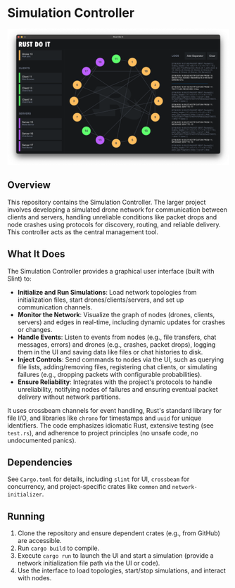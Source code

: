 # Simulation Controller

![Screenshot of the UI](./assets/ui.png)

## Overview

This repository contains the Simulation Controller. The larger project involves developing a simulated drone network for communication between clients and servers, handling unreliable conditions like packet drops and node crashes using protocols for discovery, routing, and reliable delivery. This controller acts as the central management tool.

## What It Does

The Simulation Controller provides a graphical user interface (built with Slint) to:
- **Initialize and Run Simulations**: Load network topologies from initialization files, start drones/clients/servers, and set up communication channels.
- **Monitor the Network**: Visualize the graph of nodes (drones, clients, servers) and edges in real-time, including dynamic updates for crashes or changes.
- **Handle Events**: Listen to events from nodes (e.g., file transfers, chat messages, errors) and drones (e.g., crashes, packet drops), logging them in the UI and saving data like files or chat histories to disk.
- **Inject Controls**: Send commands to nodes via the UI, such as querying file lists, adding/removing files, registering chat clients, or simulating failures (e.g., dropping packets with configurable probabilities).
- **Ensure Reliability**: Integrates with the project's protocols to handle unreliability, notifying nodes of failures and ensuring eventual packet delivery without network partitions.

It uses crossbeam channels for event handling, Rust's standard library for file I/O, and libraries like `chrono` for timestamps and `uuid` for unique identifiers. The code emphasizes idiomatic Rust, extensive testing (see `test.rs`), and adherence to project principles (no unsafe code, no undocumented panics).

## Dependencies

See `Cargo.toml` for details, including `slint` for UI, `crossbeam` for concurrency, and project-specific crates like `common` and `network-initializer`.

## Running

1. Clone the repository and ensure dependent crates (e.g., from GitHub) are accessible.
2. Run `cargo build` to compile.
3. Execute `cargo run` to launch the UI and start a simulation (provide a network initialization file path via the UI or code).
4. Use the interface to load topologies, start/stop simulations, and interact with nodes.